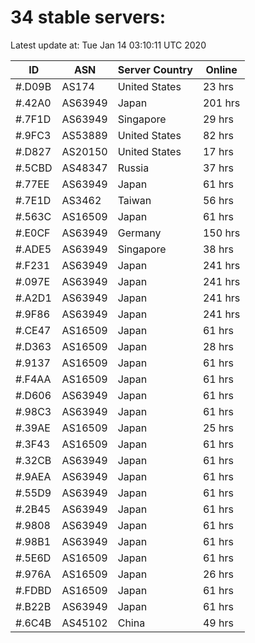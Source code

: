 # 34 stable servers:

Latest update at: Tue Jan 14 03:10:11 UTC 2020

| ID | ASN | Server Country | Online |
| -- | --- | -------------- | ------ |
| #.D09B | AS174 | United States | 23 hrs |
| #.42A0 | AS63949 | Japan | 201 hrs |
| #.7F1D | AS63949 | Singapore | 29 hrs |
| #.9FC3 | AS53889 | United States | 82 hrs |
| #.D827 | AS20150 | United States | 17 hrs |
| #.5CBD | AS48347 | Russia | 37 hrs |
| #.77EE | AS63949 | Japan | 61 hrs |
| #.7E1D | AS3462 | Taiwan | 56 hrs |
| #.563C | AS16509 | Japan | 61 hrs |
| #.E0CF | AS63949 | Germany | 150 hrs |
| #.ADE5 | AS63949 | Singapore | 38 hrs |
| #.F231 | AS63949 | Japan | 241 hrs |
| #.097E | AS63949 | Japan | 241 hrs |
| #.A2D1 | AS63949 | Japan | 241 hrs |
| #.9F86 | AS63949 | Japan | 241 hrs |
| #.CE47 | AS16509 | Japan | 61 hrs |
| #.D363 | AS16509 | Japan | 28 hrs |
| #.9137 | AS16509 | Japan | 61 hrs |
| #.F4AA | AS16509 | Japan | 61 hrs |
| #.D606 | AS63949 | Japan | 61 hrs |
| #.98C3 | AS63949 | Japan | 61 hrs |
| #.39AE | AS16509 | Japan | 25 hrs |
| #.3F43 | AS16509 | Japan | 61 hrs |
| #.32CB | AS63949 | Japan | 61 hrs |
| #.9AEA | AS63949 | Japan | 61 hrs |
| #.55D9 | AS63949 | Japan | 61 hrs |
| #.2B45 | AS63949 | Japan | 61 hrs |
| #.9808 | AS63949 | Japan | 61 hrs |
| #.98B1 | AS63949 | Japan | 61 hrs |
| #.5E6D | AS16509 | Japan | 61 hrs |
| #.976A | AS16509 | Japan | 26 hrs |
| #.FDBD | AS16509 | Japan | 61 hrs |
| #.B22B | AS63949 | Japan | 61 hrs |
| #.6C4B | AS45102 | China | 49 hrs |

